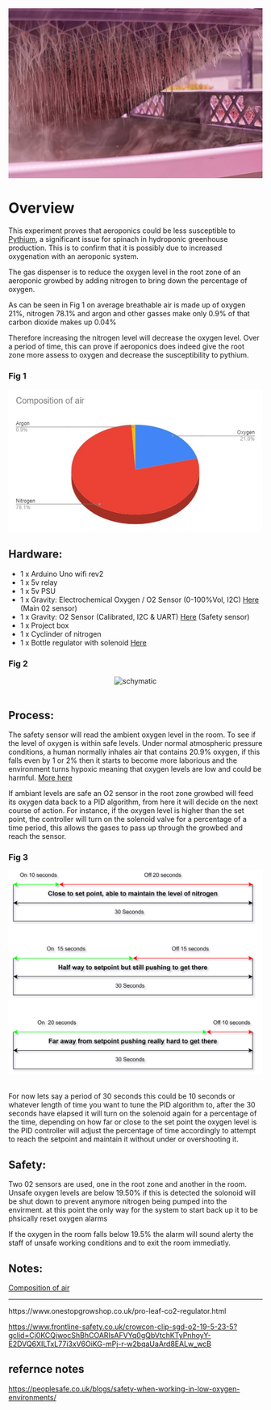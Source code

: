 <div align="center">
   <img src="https://github.com/jonathanw82/gas_dispensor/blob/main/media/mist.jpg" alt="mist image"/>
 </div>

# Overview
This experiment proves that aeroponics could be less susceptible to [Pythium](https://en.wikipedia.org/wiki/Pythium), a significant issue for spinach in hydroponic greenhouse production. This is to confirm that it is possibly due to increased oxygenation with an aeroponic system.

The gas dispenser is to reduce the oxygen level in the root zone of an aeroponic growbed by adding nitrogen to bring down the percentage of oxygen.

As can be seen in Fig 1 on average breathable air is made up of oxygen 21%, nitrogen 78.1% and argon and other gasses make only 0.9% of that carbon dioxide makes up 0.04%

Therefore increasing the nitrogen level will decrease the oxygen level. Over a period of time, this can prove if aeroponics does indeed give the root zone more assess to oxygen and decrease the susceptibility to pythium.

### Fig 1
<div align="center">
   <img src="https://github.com/jonathanw82/gas_dispensor/blob/main/media/piechart.jpg" alt="piechart"/>
 </div>


## Hardware:

* 1 x Arduino Uno wifi rev2
* 1 x 5v relay
* 1 x 5v PSU
* 1 x Gravity: Electrochemical Oxygen / O2 Sensor (0-100%Vol, I2C) [Here](https://www.dfrobot.com/product-2569.html) (Main 02 sensor) 
* 1 x Gravity: O2 Sensor (Calibrated, I2C & UART) [Here](https://thepihut.com/products/gravity-o2-sensor-calibrated-i2c-uart?variant=41620114866371&currency=GBP&utm_medium=product_sync&utm_source=google&utm_content=sag_organic&utm_campaign=sag_organic&gclid=CjwKCAjw586hBhBrEiwAQYEnHaFBwm7ZAKjgB-vlygECEoYnv8AqbQjYx805CCJuayE0CSrMo6SIVhoCAVIQAvD_BwE) (Safety sensor)
* 1 x Project box
* 1 x Cyclinder of nitrogen
* 1 x Bottle regulator with solenoid [Here](https://www.onestopgrowshop.co.uk/pro-leaf-co2-regulator.html)

### Fig 2
<div align="center">
   <img src="https://github.com/jonathanw82/gas_dispensor/blob/main/media/wireing.jpg" alt="schymatic"/>
 </div>
<br>

## Process:
The safety sensor will read the ambient oxygen level in the room. To see if the level of oxygen is within safe levels. Under normal atmospheric pressure conditions, a human normally inhales air that contains 20.9% oxygen, if this falls even by 1 or 2% then it starts to become more laborious and the environment turns hypoxic meaning that oxygen levels are low and could be harmful. [More here](#safety)

If ambiant levels are safe an O2 sensor in the root zone growbed will feed its oxygen data back to a PID algorithm, from here it will decide on the next course of action. For instance, if the oxygen level is higher than the set point, the controller will turn on the solenoid valve for a percentage of a time period, this allows the gases to pass up through the growbed and reach the sensor. 
<br>
### Fig 3
<div align="center">
   <img src="https://github.com/jonathanw82/gas_dispensor/blob/main/media/timeperiod.jpg" alt="time"/>
 </div>
<br>

For now lets say a period of 30 seconds this could be 10 seconds or whatever length of time you want to tune the PID algorithm to, after the 30 seconds have elapsed it will turn on the solenoid again for a percentage of the time, depending on how far or close to the set point the oxygen level is the PID controller will adjust the percentage of time accordingly to attempt to reach the setpoint and maintain it without under or overshooting it.

## Safety:

Two 02 sensors are used, one in the root zone and another in the room. Unsafe oxygen levels are below 19.50% if this is detected the solonoid will be shut down to prevent anymore nitrogen being pumped into the envirment. at this point the only way for the system to start back up it to be phsically reset
oxygen alarms

If the oxygen in the room falls below 19.5% the alarm will sound alerty the staff of unsafe working conditions and to exit the room immediatly.
## Notes:

[Composition of air](https://en.wikipedia.org/wiki/Atmosphere_of_Earth)

<hr>
https://www.onestopgrowshop.co.uk/pro-leaf-co2-regulator.html





https://www.frontline-safety.co.uk/crowcon-clip-sgd-o2-19-5-23-5?gclid=Cj0KCQjwocShBhCOARIsAFVYq0gQbVtchKTyPnhoyY-E2DVQ6XILTxL77i3xV6OiKG-mPj-r-w2bqaUaArd8EALw_wcB

## refernce notes
https://peoplesafe.co.uk/blogs/safety-when-working-in-low-oxygen-environments/